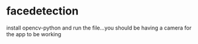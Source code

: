 # facedetection
install opencv-python and run the file...you should be having a camera for the app to be working

